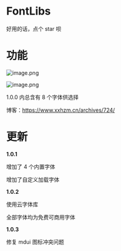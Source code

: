 # FontLibs

好用的话，点个 star 呗

# 功能

![image.png](https://www.xxhzm.cn/usr/uploads/2022/08/1308830172.png)

![image.png](https://www.xxhzm.cn/usr/uploads/2022/08/1488637537.png)

1.0.0 内总含有 8 个字体供选择

博客：https://www.xxhzm.cn/archives/724/

# 更新

**1.0.1**

增加了 4 个内置字体

增加了自定义加载字体

**1.0.2**

使用云字体库

全部字体均为免费可商用字体

**1.0.3**

修复 mdui 图标冲突问题
